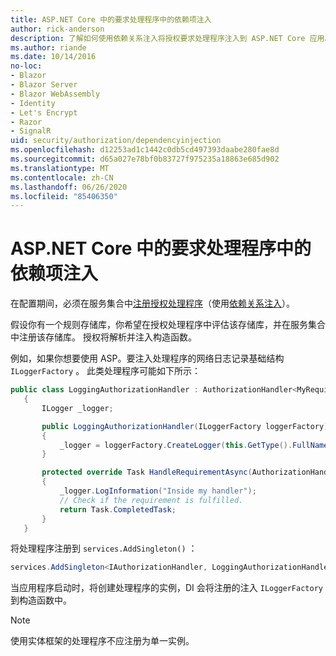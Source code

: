 ```yaml
---
title: ASP.NET Core 中的要求处理程序中的依赖项注入
author: rick-anderson
description: 了解如何使用依赖关系注入将授权要求处理程序注入到 ASP.NET Core 应用。
ms.author: riande
ms.date: 10/14/2016
no-loc:
- Blazor
- Blazor Server
- Blazor WebAssembly
- Identity
- Let's Encrypt
- Razor
- SignalR
uid: security/authorization/dependencyinjection
ms.openlocfilehash: d12253ad1c1442c0db5cd497393daabe280fae8d
ms.sourcegitcommit: d65a027e78bf0b83727f975235a18863e685d902
ms.translationtype: MT
ms.contentlocale: zh-CN
ms.lasthandoff: 06/26/2020
ms.locfileid: "85406350"
---
```

# <a name="dependency-injection-in-requirement-handlers-in-aspnet-core"></a>ASP.NET Core 中的要求处理程序中的依赖项注入

<a name="security-authorization-di"></a>

在配置期间，必须在服务集合中[注册授权处理程序](xref:security/authorization/policies#handler-registration)（使用[依赖关系注入](xref:fundamentals/dependency-injection)）。

假设你有一个规则存储库，你希望在授权处理程序中评估该存储库，并在服务集合中注册该存储库。 授权将解析并注入构造函数。

例如，如果你想要使用 ASP。要注入处理程序的网络日志记录基础结构 `ILoggerFactory` 。 此类处理程序可能如下所示：

```csharp
public class LoggingAuthorizationHandler : AuthorizationHandler<MyRequirement>
   {
       ILogger _logger;

       public LoggingAuthorizationHandler(ILoggerFactory loggerFactory)
       {
           _logger = loggerFactory.CreateLogger(this.GetType().FullName);
       }

       protected override Task HandleRequirementAsync(AuthorizationHandlerContext context, MyRequirement requirement)
       {
           _logger.LogInformation("Inside my handler");
           // Check if the requirement is fulfilled.
           return Task.CompletedTask;
       }
   }
   ```

将处理程序注册到 `services.AddSingleton()` ：

```csharp
services.AddSingleton<IAuthorizationHandler, LoggingAuthorizationHandler>();
```

当应用程序启动时，将创建处理程序的实例，DI 会将注册的注入 `ILoggerFactory` 到构造函数中。

> [!NOTE]
> 使用实体框架的处理程序不应注册为单一实例。

